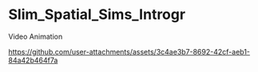 # Slim_Spatial_Sims_Introgr

Video Animation


https://github.com/user-attachments/assets/3c4ae3b7-8692-42cf-aeb1-84a42b464f7a

